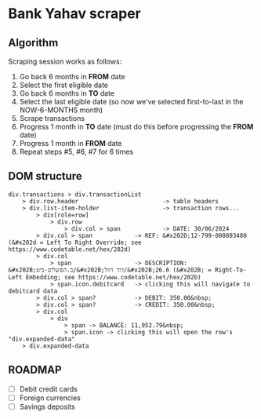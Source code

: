 # Bank Yahav scraper

## Algorithm

Scraping session works as follows:

1. Go back 6 months in **FROM** date
2. Select the first eligible date
3. Go back 6 months in **TO** date
4. Select the last eligible date (so now we've selected first-to-last in the NOW-6-MONTHS month)
5. Scrape transactions
6. Progress 1 month in **TO** date (must do this before progressing the **FROM** date)
7. Progress 1 month in **FROM** date
8. Repeat steps #5, #6, #7 for 6 times

## DOM structure

```
div.transactions > div.transactionList
    > div.row.header                        -> table headers
    > div.list-item-holder                  -> transaction rows...
        > div[role=row]
            > div.row
                > div.col > span            -> DATE: 30/06/2024
        > div.col > span            -> REF: &#x202D;12-799-000803480 (&#x202d = Left To Right Override; see https://www.codetable.net/hex/202d)
        > div.col
            > span                  -> DESCRIPTION: &#x202B;ב.הפועלים-ביט/&#x202B;דוד דוול/&#x202B;26.6 (&#x202B; = Right-To-Left Embedding; see https://www.codetable.net/hex/202b)
            > span.icon.debitcard   -> clicking this will navigate to debitcard data
        > div.col > span?           -> DEBIT: 350.00&nbsp;
        > div.col > span?           -> CREDIT: 350.00&nbsp;
        > div.col
            > div
                > span -> BALANCE: 11,952.79&nbsp;
                > span.icon -> clicking this will open the row's "div.expanded-data"
    > div.expanded-data
```

## ROADMAP

- [ ] Debit credit cards
- [ ] Foreign currencies
- [ ] Savings deposits
